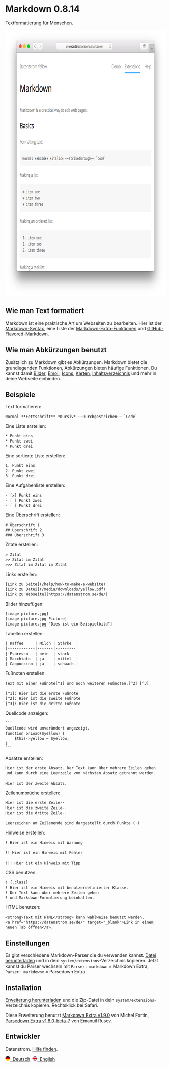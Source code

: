 Markdown 0.8.14
===============
Textformatierung für Menschen.

<p align="center"><img src="markdown-screenshot.png?raw=true" width="795" height="836" alt="Bildschirmfoto"></p>

## Wie man Text formatiert

Markdown ist eine praktische Art um Webseiten zu bearbeiten. Hier ist der [Markdown-Syntax](http://commonmark.org/help/), eine Liste der [Markdown-Extra-Funktionen](https://michelf.ca/projects/php-markdown/extra/) und [GitHub-Flavored-Markdown](https://help.github.com/en/articles/basic-writing-and-formatting-syntax). 

## Wie man Abkürzungen benutzt

Zusätzlich zu Markdown gibt es Abkürzungen. Markdown bietet die grundlegenden Funktionen, Abkürzungen bieten häufige Funktionen. Du kannst damit [Bilder](https://github.com/datenstrom/yellow-extensions/tree/master/features/image/README-de.md), [Emoji](https://github.com/datenstrom/yellow-extensions/tree/master/features/emojiawesome/README-de.md), [Icons](https://github.com/datenstrom/yellow-extensions/tree/master/features/fontawesome/README-de.md), [Karten](https://github.com/datenstrom/yellow-extensions/tree/master/features/googlemap/README-de.md), [Inhaltsverzeichnis](https://github.com/datenstrom/yellow-extensions/tree/master/features/toc/README-de.md) und mehr in deine Webseite einbinden.

## Beispiele

Text formatieren:

    Normal **Fettschrift** *Kursiv* ~~Durchgestrichen~~ `Code`

Eine Liste erstellen:

    * Punkt eins
    * Punkt zwei
    * Punkt drei

Eine sortierte Liste erstellen:

    1. Punkt eins
    2. Punkt zwei
    3. Punkt drei

Eine Aufgabenliste erstellen:

    - [x] Punkt eins
    - [ ] Punkt zwei
    - [ ] Punkt drei

Eine Überschrift erstellen:

    # Überschrift 1
    ## Überschrift 2
    ### Überschrift 3

Zitate erstellen:

    > Zitat
    >> Zitat im Zitat
    >>> Zitat im Zitat im Zitat

Links erstellen:

    [Link zu Seite](/help/how-to-make-a-website)
    [Link zu Datei](/media/downloads/yellow.pdf)
    [Link zu Webseite](https://datenstrom.se/de/)

Bilder hinzufügen:

    [image picture.jpg]
    [image picture.jpg Picture]
    [image picture.jpg "Dies ist ein Beispielbild"]

Tabellen erstellen:

    | Kaffee     | Milch | Stärke  |
    |------------|-------|---------|
    | Espresso   | nein  | stark   |
    | Macchiato  | ja    | mittel  |
    | Cappuccino | ja    | schwach |

Fußnoten erstellen:

    Text mit einer Fußnote[^1] und noch weiteren Fußnoten.[^2] [^3]
    
    [^1]: Hier ist die erste Fußnote
    [^2]: Hier ist die zweite Fußnote
    [^3]: Hier ist die dritte Fußnote

Quellcode anzeigen:

    ```
    Quellcode wird unverändert angezeigt.
    function onLoad($yellow) {
        $this->yellow = $yellow;
    }
    ```

Absätze erstellen:

    Hier ist der erste Absatz. Der Text kann über mehrere Zeilen gehen
    und kann durch eine Leerzeile vom nächsten Absatz getrennt werden.

    Hier ist der zweite Absatz.

Zeilenumbrüche erstellen:

    Hier ist die erste Zeile⋅⋅
    Hier ist die zweite Zeile⋅⋅
    Hier ist die dritte Zeile⋅⋅
    
    Leerzeichen am Zeilenende sind dargestellt durch Punkte (⋅)

Hinweise erstellen:

    ! Hier ist ein Hinweis mit Warnung
    
    !! Hier ist ein Hinweis mit Fehler
    
    !!! Hier ist ein Hinweis mit Tipp

CSS benutzen:

    ! {.class}
    ! Hier ist ein Hinweis mit benutzerdefinierter Klasse.
    ! Der Text kann über mehrere Zeilen gehen
    ! und Markdown-Formatierung beinhalten.

HTML benutzen:

    <strong>Text mit HTML</strong> kann wahlweise benutzt werden.
    <a href="https://datenstrom.se/de/" target="_blank">Link in einem neuen Tab öffnen</a>.

## Einstellungen

Es gibt verschiedene Markdown-Parser die du verwenden kannst. [Datei herunterladen](https://github.com/datenstrom/yellow-extensions/raw/master/features/markdown/markdownx.php) und in dein `system/extensions`-Verzeichnis kopieren. Jetzt kannst du Parser wechseln mit `Parser: markdown` = Markdown Extra, `Parser: markdownx` = Parsedown Extra.

## Installation

[Erweiterung herunterladen](https://github.com/datenstrom/yellow-extensions/raw/master/zip/markdown.zip) und die Zip-Datei in dein `system/extensions`-Verzeichnis kopieren. Rechtsklick bei Safari.

Diese Erweiterung benutzt [Markdown Extra v1.9.0](https://github.com/michelf/php-markdown) von Michel Fortin, [Parsedown Extra v1.8.0-beta-7](https://github.com/erusev/parsedown) von Emanuil Rusev.

## Entwickler

Datenstrom. [Hilfe finden](https://datenstrom.se/de/yellow/help/).

<p>
<a href="README-de.md"><img src="https://raw.githubusercontent.com/datenstrom/yellow-extensions/master/features/help/language-de.png" width="15" height="15" alt="Deutsch">&nbsp; Deutsch</a>&nbsp;
<a href="README.md"><img src="https://raw.githubusercontent.com/datenstrom/yellow-extensions/master/features/help/language-en.png" width="15" height="15" alt="English">&nbsp; English</a>&nbsp;
</p>
